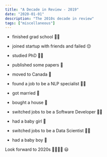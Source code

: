 ```yaml
---
title: "A Decade in Review - 2019"
date: "2020-01-01"
description: "The 2010s decade in review"
tags: ["miscellaneous"]
---
```


- finished grad school 👨‍🎓

- joined startup with friends and failed 😔

- studied PhD 🤹‍♂️

- published some papers 📄

- moved to Canada 🍁

- found a job to be a NLP specialist 👨‍💻

- got married 💑

- bought a house 🏡

- switched jobs to be a Software Developer 👨‍💻

- had a baby girl 👧

- switched jobs to be a Data Scientist 👨‍💻

- had a baby boy 👦

Look forward to 2020s 👨‍👩‍👧‍👦 😃
